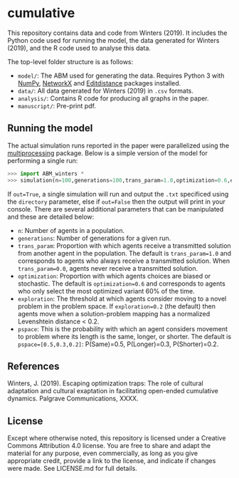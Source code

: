 # cumulative
This repository contains data and code from Winters (2019). It includes the Python code used for running the model, the data generated for Winters (2019), and the R code used to analyse this data. 

The top-level folder structure is as follows:

* `model/`: The ABM used for generating the data. Requires Python 3 with [NumPy](https://numpy.org/), [NetworkX](https://networkx.github.io/) and [Editdistance](https://github.com/aflc/editdistance) packages installed.
* `data/`:  All data generated for Winters (2019) in `.csv` formats.
* `analysis/`: Contains R code for producing all graphs in the paper.
* `manuscript/`: Pre-print pdf.

## Running the model
The actual simulation runs reported in the paper were parallelized using the [multiprocessing](https://docs.python.org/3/library/multiprocessing.html) package. Below is a simple version of the model for performing a single run:
```python
>>> import ABM_winters *
>>> simulation(n=100,generations=100,trans_param=1.0,optimization=0.6,exploration=0.2,directory='output.txt',run=0,out='False',pspace=[0.5,0.3,0.2])
```

If `out=True`, a single simulation will run and output the `.txt` specificed using the `directory` parameter, else if `out=False` then the output will print in your console. There are several additional parameters that can be manipulated and these are detailed below:

* `n`: Number of agents in a population.
* `generations`: Number of generations for a given run.
* `trans_param`: Proportion with which agents receive a transmitted solution from another agent in the population. The default is `trans_param=1.0` and corresponds to agents who always receive a transmitted solution. When `trans_param=0.0`, agents never receive a transmitted solution.
* `optimization`: Proportion with which agents choices are biased or stochastic. The default is `optimization=0.6` and corresponds to agents who only select the most optimized variant 60% of the time. 
* `exploration`: The threshold at which agents consider moving to a novel problem in the problem space. If `exploration=0.2` (the default) then agents move when a solution-problem mapping has a normalized Levenshtein distance < 0.2.
* `pspace`: This is the probability with which an agent considers movement to problem where its length is the same, longer, or shorter. The default is `pspace=[0.5,0.3,0.2]`: P(Same)=0.5, P(Longer)=0.3, P(Shorter)=0.2.

## References
Winters, J. (2019). Escaping optimization traps: The role of cultural adaptation and cultural exaptation in facilitating open-ended cumulative dynamics. Palgrave Communications, XXXX.

License
-------

Except where otherwise noted, this repository is licensed under a Creative Commons Attribution 4.0 license. You are free to share and adapt the material for any purpose, even commercially, as long as you give appropriate credit, provide a link to the license, and indicate if changes were made. See LICENSE.md for full details.
